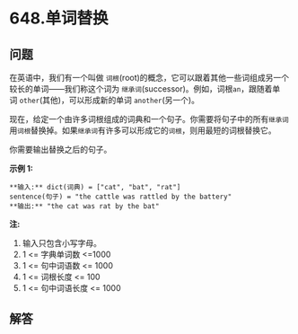 # 648.单词替换

## 问题

在英语中，我们有一个叫做 `词根`(root)的概念，它可以跟着其他一些词组成另一个较长的单词——我们称这个词为 `继承词`(successor)。例如，词根`an`，跟随着单词 `other`(其他)，可以形成新的单词 `another`(另一个)。

现在，给定一个由许多词根组成的词典和一个句子。你需要将句子中的所有`继承词`用`词根`替换掉。如果`继承词`有许多可以形成它的`词根`，则用最短的词根替换它。

你需要输出替换之后的句子。

**示例 1:**

```
**输入:** dict(词典) = ["cat", "bat", "rat"]
sentence(句子) = "the cattle was rattled by the battery"
**输出:** "the cat was rat by the bat"

```

**注:**

1. 输入只包含小写字母。
2. 1 <= 字典单词数 <=1000
3. 1 <= 句中词语数 <= 1000
4. 1 <= 词根长度 <= 100
5. 1 <= 句中词语长度 <= 1000



## 解答

